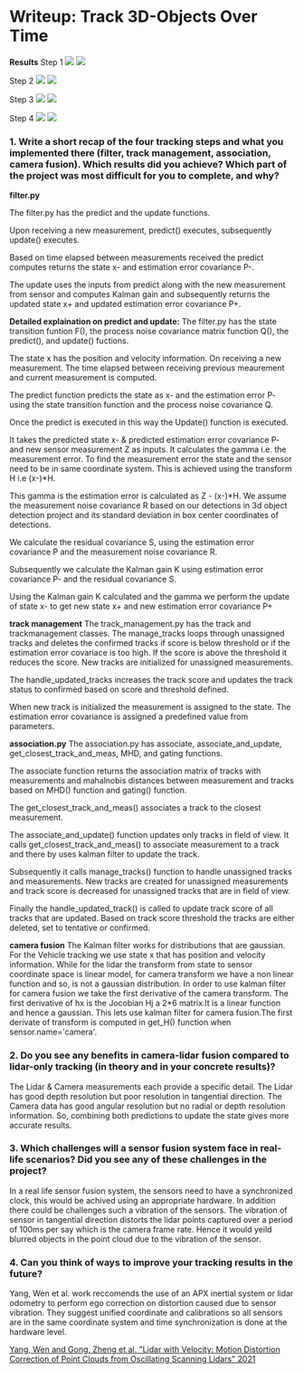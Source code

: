 # Writeup: Track 3D-Objects Over Time

**Results**
Step 1
<img src="img/output/step1_rmse.PNG"/>
<img src="img/output/step1_tracking.PNG"/>

Step 2
<img src="img/output/step2_rmse.PNG"/>
<img src="img/output/step2_tracking.PNG"/>

Step 3
<img src="img/output/step 3_rmse.PNG"/>
<img src="img/output/step 3_tracking.PNG"/>

Step 4
<img src="img/output/step4_rmse.PNG"/>
<img src="img/output/step4_tracking.PNG"/>

### 1. Write a short recap of the four tracking steps and what you implemented there (filter, track management, association, camera fusion). Which results did you achieve? Which part of the project was most difficult for you to complete, and why?

**filter.py**

The filter.py has the predict and the update functions.

Upon receiving a new measurement, predict() executes, subsequently update() executes.

Based on time elapsed between measurements received the predict computes returns the state x- and estimation error covariance P-.

The update uses the inputs from predict along with the new measurement from sensor and computes Kalman gain and subsequently returns the updated state x+ and updated estimation error covariance P+.

**Detailed explaination on predict and update:**
The filter.py has the state transition funtion F(), the process noise covariance matrix function Q(), the predict(), and update() fuctions.

The state x has the position and velocity information.
On receiving a new measurement. The time elapsed between receiving previous meaurement and current measurement is computed.

The predict function predicts the state as x- and the estimation error P- using the state transition function and the process noise covariance Q.

Once the predict is executed in this way the Update() function is executed. 

It takes the predicted state x- & predicted estimation error covariance P- and new sensor measurement Z as inputs.
It calculates the gamma i.e. the measurement error. To find the measurement error the state and the sensor need to be in same coordinate system. This is achieved using the transform H i.e (x-)*H.

This gamma is the estimation error is calculated as Z - (x-)*H.
We assume the measurement noise covariance R based on our detections in 3d object detection project and its standard deviation in box center coordinates of detections.

We calculate the residual covariance S, using the estimation error covariance P and the measurement noise covariance R.

Subsequently we calculate the Kalman gain K using estimation error covariance P- and the residual covariance S. 

Using the Kalman gain K calculated and the gamma we perform the update of state x- to get new state x+ and new estimation error covariance P+


**track management**
The track_management.py has the track and trackmanagement classes. 
The manage_tracks loops through unassigned tracks and deletes the confirmed tracks if score is below threshold or if the estimation error covariace is too high. If the score is above the threshold it reduces the score. New tracks are initialized for unassigned measurements.

The handle_updated_tracks increases the track score and updates the track status to confirmed based on score and threshold defined.

When new track is initialized the measurement is assigned to the state. The estimation error covariance is assigned a predefined value from parameters.

**association.py**
The association.py has
associate, associate_and_update, get_closest_track_and_meas, MHD, and gating functions.

The associate function returns the association matrix of tracks with measurements and mahalnobis distances between measurement and tracks based on MHD() function and gating() function.

The get_closest_track_and_meas() associates a track to the closest measurement. 

The associate_and_update() function updates only tracks in field of view. It calls get_closest_track_and_meas() to associate measurement to a track and there by uses kalman filter to update the track. 

Subsequently it calls manage_tracks() function to handle unassigned tracks and measurements. New tracks are created for unassigned measurements and track score is decreased for unassigned tracks that are in field of view.

Finally the handle_updated_track() is called to update track score of all tracks that are updated. Based on track score threshold the tracks are either deleted, set to tentative or confirmed.

**camera fusion**
The Kalman filter works for distributions that are gaussian. For the Vehicle tracking we use state x that has position and velocity information. While for the lidar the transform from state to sensor coordinate space is linear model, for camera transform we have a non linear function and so, is not a gaussian distribution. In order to use kalman filter for camera fusion we take the first derivative of the camera transform. The first derivative of hx is the Jocobian Hj a 2*6 matrix.It is a linear function and hence a gaussian. This lets use kalman filter for camera fusion.The first derivate of transform is computed in get_H() function when sensor.name='camera'.



### 2. Do you see any benefits in camera-lidar fusion compared to lidar-only tracking (in theory and in your concrete results)? 
The Lidar & Camera measurements each provide a specific detail. The Lidar has good depth resolution but poor  resolution in tangential direction. The Camera data has good angular resolution but no radial or depth resolution information. So, combining both predictions to update the state gives more accurate results.

### 3. Which challenges will a sensor fusion system face in real-life scenarios? Did you see any of these challenges in the project?
In a real life sensor fusion system, the sensors need to have a synchronized clock, this would be achived using an appropriate hardware. In addition there could be challenges such a vibration of the sensors. The vibration of sensor in tangential direction distorts the lidar points captured over a period of 100ms per say which is the camera frame rate. Hence it would yeild blurred objects in the point cloud due to the vibration of the sensor. 


### 4. Can you think of ways to improve your tracking results in the future?
Yang, Wen et al. work reccomends the use of an APX inertial system or lidar odometry to perform ego correction on distortion caused due to sensor vibration. They suggest unified coordinate and calibrations so all sensors are in the same coordinate system and time synchronization is done at the hardware level.   

[Yang, Wen and Gong, Zheng et al. "Lidar with Velocity: Motion Distortion Correction of Point Clouds from Oscillating Scanning Lidars"  2021](https://arxiv.org/abs/2111.09497)




